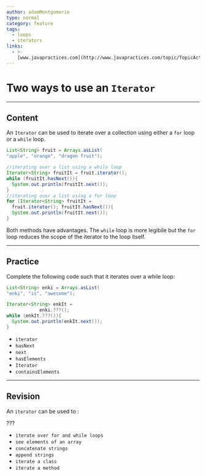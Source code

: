 ```yaml
---
author: adamMontgomerie
type: normal
category: feature
tags:
  - loops
  - iterators
links:
  - >-
    [www.javapractices.com](http://www.javapractices.com/topic/TopicAction.do?Id=125){website}
---
```


# Two ways to use an `Iterator`


---

## Content

An `Iterator` can be used to iterate over a collection using either a `for` loop or a `while` loop.

```java
List<String> fruit = Arrays.asList(
"apple", "orange", "dragon fruit");

//iterating over a list using a while loop
Iterator<String> fruitIt = fruit.iterator();
while (fruitIt.hasNext()){
  System.out.println(fruitIt.next());
}
//iterating over a list using a for loop
for (Iterator<String> fruitIt =
  fruit.iterator(); fruitIt.hasNext()){
  System.out.println(fruitIt.next());
}
```

Both methods have advantages. The `while` loop is more legibile but the `for` loop reduces the scope of the iterator to the loop itself.


---

## Practice

Complete the following code such that it iterates over a while loop:

```java
List<String> enki = Arrays.asList(
"enki", "is", "awesome");

Iterator<String> enkIt =
            enki.???();
while (enkIt.???()){
  System.out.println(enkIt.next());
}
```

* `iterator`
* `hasNext`
* `next`
* `hasElements`
* `Iterator`
* `containsElements`


---

## Revision

An `iterator` can be used to :

???

* `iterate over for and while loops`
* `see elements of an array`
* `concatenate strings`
* `append strings`
* `iterate a class`
* `iterate a method`
